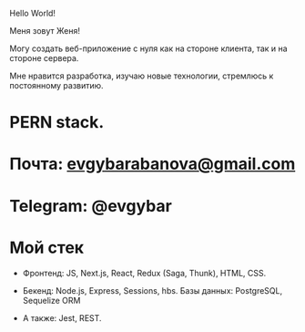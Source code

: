 Hello World!

Меня зовут Женя! 

Могу создать веб-приложение с нуля как на стороне клиента, так и на стороне сервера. 


Мне нравится разработка, изучаю новые технологии, стремлюсь к постоянному развитию.




# PERN stack.


# Почта: evgybarabanova@gmail.com


# Telegram: @evgybar


# Мой стек 

* Фронтенд: JS, Next.js, React, Redux (Saga, Thunk), HTML, CSS. 

* Бекенд: Node.js, Express, Sessions, hbs. Базы данных: PostgreSQL, Sequelize ORM

* A также: Jest, REST.
